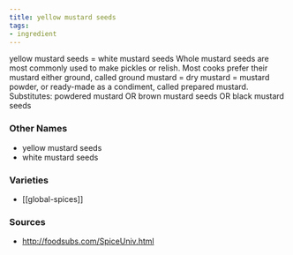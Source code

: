 ```yaml
---
title: yellow mustard seeds
tags:
- ingredient
---
```

yellow mustard seeds = white mustard seeds Whole mustard seeds are most commonly used to make pickles or relish. Most cooks prefer their mustard either ground, called ground mustard = dry mustard = mustard powder, or ready-made as a condiment, called prepared mustard. Substitutes: powdered mustard OR brown mustard seeds OR black mustard seeds

### Other Names

* yellow mustard seeds
* white mustard seeds

### Varieties

* [[global-spices]]

### Sources
* http://foodsubs.com/SpiceUniv.html
